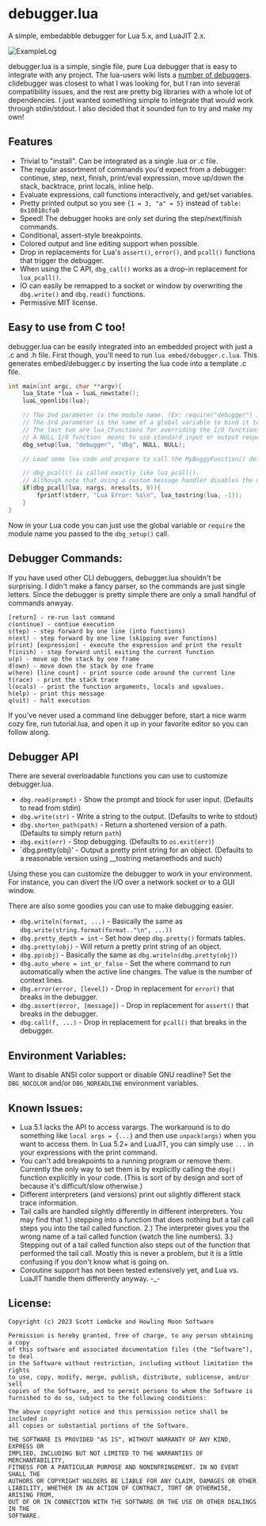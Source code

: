 debugger.lua
=

A simple, embedabble debugger for Lua 5.x, and LuaJIT 2.x.



![ExampleLog](https://raw.githubusercontent.com/slembcke/debugger.lua/ec29cc13224750d109383c949950d7cafd6fcbdf/debugger_lua.png)

debugger.lua is a simple, single file, pure Lua debugger that is easy to integrate with any project. The lua-users wiki lists a [number of debuggers](http://lua-users.org/wiki/DebuggingLuaCode). clidebugger was closest to what I was looking for, but I ran into several compatibility issues, and the rest are pretty big libraries with a whole lot of dependencies. I just wanted something simple to integrate that would work through stdin/stdout. I also decided that it sounded fun to try and make my own!

Features
-

- Trivial to "install". Can be integrated as a single .lua _or_ .c file.
- The regular assortment of commands you'd expect from a debugger: continue, step, next, finish, print/eval expression, move up/down the stack, backtrace, print locals, inline help.
- Evaluate expressions, call functions interactively, and get/set variables.
- Pretty printed output so you see `{1 = 3, "a" = 5}` instead of `table: 0x10010cfa0`
- Speed! The debugger hooks are only set during the step/next/finish commands.
- Conditional, assert-style breakpoints.
- Colored output and line editing support when possible.
- Drop in replacements for Lua's `assert()`, `error()`, and `pcall()` functions that trigger the debugger.
- When using the C API, `dbg_call()` works as a drop-in replacement for `lua_pcall()`.
- IO can easily be remapped to a socket or window by overwriting the `dbg.write()` and `dbg.read()` functions.
- Permissive MIT license.

Easy to use from C too!
-

debugger.lua can be easily integrated into an embedded project with just a .c and .h file. First though, you'll need to run `lua embed/debugger.c.lua`. This generates embed/debugger.c by inserting the lua code into a template .c file.

```c
int main(int argc, char **argv){
	lua_State *lua = luaL_newstate();
	luaL_openlibs(lua);

	// The 2nd parameter is the module name. (Ex: require("debugger") )
	// The 3rd parameter is the name of a global variable to bind it to, or NULL if you don't want one.
	// The last two are lua_CFunctions for overriding the I/O functions.
	// A NULL I/O function  means to use standard input or output respectively.
	dbg_setup(lua, "debugger", "dbg", NULL, NULL);

	// Load some lua code and prepare to call the MyBuggyFunction() defined below...

	// dbg_pcall() is called exactly like lua_pcall().
	// Although note that using a custom message handler disables the debugger.
	if(dbg_pcall(lua, nargs, nresults, 0)){
		fprintf(stderr, "Lua Error: %s\n", lua_tostring(lua, -1));
	}
}
```

Now in your Lua code you can just use the global variable or `require` the module name you passed to the `dbg_setup()` call.

Debugger Commands:
-

If you have used other CLI debuggers, debugger.lua shouldn't be surprising. I didn't make a fancy parser, so the commands are just single letters. Since the debugger is pretty simple there are only a small handful of commands anwyay.

	[return] - re-run last command
	c(ontinue) - contiue execution
	s(tep) - step forward by one line (into functions)
	n(ext) - step forward by one line (skipping over functions)
	p(rint) [expression] - execute the expression and print the result
	f(inish) - step forward until exiting the current function
	u(p) - move up the stack by one frame
	d(own) - move down the stack by one frame
	w(here) [line count] - print source code around the current line
	t(race) - print the stack trace
	l(ocals) - print the function arguments, locals and upvalues.
	h(elp) - print this message
	q(uit) - halt execution

If you've never used a command line debugger before, start a nice warm cozy fire, run tutorial.lua, and open it up in your favorite editor so you can follow along.

Debugger API
-

There are several overloadable functions you can use to customize debugger.lua.
* `dbg.read(prompt)` - Show the prompt and block for user input. (Defaults to read from stdin)
* `dbg.write(str)` - Write a string to the output. (Defaults to write to stdout)
* `dbg.shorten_path(path)` - Return a shortened version of a path. (Defaults to simply return `path`)
* `dbg.exit(err)` - Stop debugging. (Defaults to `os.exit(err)`)
* `dbg.pretty(obj)' - Output a pretty print string for an object. (Defaults to a reasonable version using __tostring metamethods and such)

Using these you can customize the debugger to work in your environment. For instance, you can divert the I/O over a network socket or to a GUI window.

There are also some goodies you can use to make debugging easier.
* `dbg.writeln(format, ...)` - Basically the same as `dbg.write(string.format(format.."\n", ...))`
* `dbg.pretty_depth = int` - Set how deep `dbg.pretty()` formats tables.
* `dbg.pretty(obj)` - Will return a pretty print string of an object.
* `dbg.pp(obj)` - Basically the same as `dbg.writeln(dbg.pretty(obj))`
* `dbg.auto_where = int_or_false` - Set the where command to run automatically when the active line changes. The value is the number of context lines.
* `dbg.error(error, [level])` - Drop in replacement for `error()` that breaks in the debugger.
* `dbg.assert(error, [message])` - Drop in replacement for `assert()` that breaks in the debugger.
* `dbg.call(f, ...)` - Drop in replacement for `pcall()` that breaks in the debugger.

Environment Variables:
-

Want to disable ANSI color support or disable GNU readline? Set the `DBG_NOCOLOR` and/or `DBG_NOREADLINE` environment variables.

Known Issues:
-

- Lua 5.1 lacks the API to access varargs. The workaround is to do something like `local args = {...}` and then use `unpack(args)` when you want to access them. In Lua 5.2+ and LuaJIT, you can simply use `...` in your expressions with the print command.
- You can't add breakpoints to a running program or remove them. Currently the only way to set them is by explicitly calling the `dbg()` function explicitly in your code. (This is sort of by design and sort of because it's difficult/slow otherwise.)
- Different interpreters (and versions) print out slightly different stack trace information.
- Tail calls are handled silghtly differently in different interpreters. You may find that 1.) stepping into a function that does nothing but a tail call steps you into the tail called function. 2.) The interpreter gives you the wrong name of a tail called function (watch the line numbers). 3.) Stepping out of a tail called function also steps out of the function that performed the tail call. Mostly this is never a problem, but it is a little confusing if you don't know what is going on.
- Coroutine support has not been tested extensively yet, and Lua vs. LuaJIT handle them differently anyway. -_-

License:
-

	Copyright (c) 2023 Scott Lembcke and Howling Moon Software
	
	Permission is hereby granted, free of charge, to any person obtaining a copy
	of this software and associated documentation files (the "Software"), to deal
	in the Software without restriction, including without limitation the rights
	to use, copy, modify, merge, publish, distribute, sublicense, and/or sell
	copies of the Software, and to permit persons to whom the Software is
	furnished to do so, subject to the following conditions:
	
	The above copyright notice and this permission notice shall be included in
	all copies or substantial portions of the Software.
	
	THE SOFTWARE IS PROVIDED "AS IS", WITHOUT WARRANTY OF ANY KIND, EXPRESS OR
	IMPLIED, INCLUDING BUT NOT LIMITED TO THE WARRANTIES OF MERCHANTABILITY,
	FITNESS FOR A PARTICULAR PURPOSE AND NONINFRINGEMENT. IN NO EVENT SHALL THE
	AUTHORS OR COPYRIGHT HOLDERS BE LIABLE FOR ANY CLAIM, DAMAGES OR OTHER
	LIABILITY, WHETHER IN AN ACTION OF CONTRACT, TORT OR OTHERWISE, ARISING FROM,
	OUT OF OR IN CONNECTION WITH THE SOFTWARE OR THE USE OR OTHER DEALINGS IN THE
	SOFTWARE.
